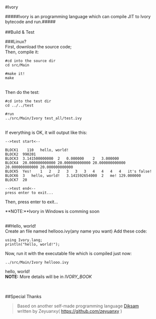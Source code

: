 #Ivory

#####Ivory is an programming language which can compile JIT to Ivory bytecode and run.#####
<br/><br/>
##Build & Test

###Linux?<br/>
First, download the source code;<br/>
Then, compile it:<br/>

    #cd into the source dir
    cd src/Main
    
    #make it!
    make

<br/>
Then do the test:
    
    #cd into the test dir
    cd ../../test
    
    #run
    ../src/Main/Ivory test_all/test.ivy

<br/>
If everything is OK, it will output like this:

    -->test start<--

    BLOCK1    110	hello, world!
    BLOCK2	990201
    BLOCK3	3.141500000000	2	0.000000	2	3.000000
    BLOCK4	20.000000000000	20.000000000000	20.000000000000	20.000000000000	20.000000000000
    BLOCK5	Yes!	1	2	2	3	3	3	4	4	4	4	it's false!
    BLOCK6	3	hello, world!	3.141592654000	2	me!	129.000000
    BLOCK7	20
    
    -->test end<--
    press enter to exit...

Then, press enter to exit...

**NOTE:**Ivory in Windows is comming soon
<br/><br/>

##Hello, world!
<br/>
Create an file named hellooo.ivy(any name you want)
Add these code:

    using Ivory.lang;
    println("hello, world!");

Now, run it with the executable file which is compiled just now:

    ../src/Main/Ivory hellooo.ivy

hello, world!<br/>
**NOTE:** More details will be  in *IVORY_BOOK*

<br/><br/>
##Special Thanks
>Based on another self-made programming language [Diksam](https://github.com/zeyuanxy/Diksam "Diksam")<br/>
>written by Zeyuanxy( https://github.com/zeyuanxy )
